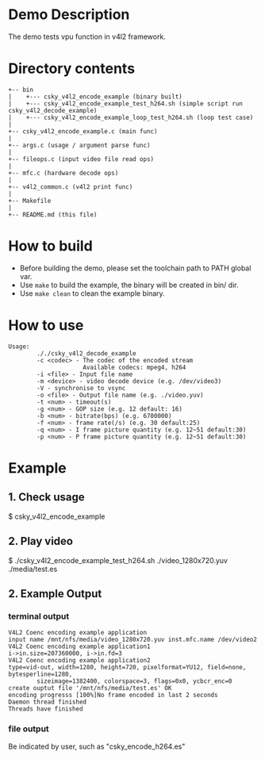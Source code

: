 # Demo Description

The demo tests vpu function in v4l2 framework.

# Directory contents
```
+-- bin
|    +--- csky_v4l2_encode_example (binary built)
|    +--- csky_v4l2_encode_example_test_h264.sh (simple script run csky_v4l2_decode_example)
|    +--- csky_v4l2_encode_example_loop_test_h264.sh (loop test case)
|
+-- csky_v4l2_encode_example.c (main func)
|
+-- args.c (usage / argument parse func)
|
+-- fileops.c (input video file read ops)
|
+-- mfc.c (hardware decode ops)
|
+-- v4l2_common.c (v4l2 print func)
|
+-- Makefile
|
+-- README.md (this file)
```

# How to build

* Before building the demo, please set the toolchain path to PATH global var.
* Use `make` to build the example, the binary will be created in bin/ dir.
* Use `make clean` to clean the example binary.

# How to use

```
Usage:
        ././csky_v4l2_decode_example
        -c <codec> - The codec of the encoded stream
                     Available codecs: mpeg4, h264
        -i <file> - Input file name
        -m <device> - video decode device (e.g. /dev/video3)
        -V - synchronise to vsync
        -o <file> - Output file name (e.g. ./video.yuv)
        -t <num> - timeout(s)
        -g <num> - GOP size (e.g. 12 default: 16)
        -b <num> - bitrate(bps) (e.g. 6700000)
        -f <num> - frame rate(/s) (e.g. 30 default:25)
        -q <num> - I frame picture quantity (e.g. 12~51 default:30)
        -p <num> - P frame picture quantity (e.g. 12~51 default:30)
```

# Example

## 1. Check usage

$ csky_v4l2_encode_example

## 2. Play video

$ ./csky_v4l2_encode_example_test_h264.sh ./video_1280x720.yuv ./media/test.es

## 2. Example Output

### terminal output
```
V4L2 Coenc encoding example application
input name /mnt/nfs/media/video_1280x720.yuv inst.mfc.name /dev/video2
V4L2 Coenc encoding example application1
i->in.size=207360000, i->in.fd=3
V4L2 Coenc encoding example application2
type=vid-out, width=1280, height=720, pixelformat=YU12, field=none, bytesperline=1280,
        sizeimage=1382400, colorspace=3, flags=0x0, ycbcr_enc=0
create ouptut file '/mnt/nfs/media/test.es' OK
encoding progresss [100%]No frame encoded in last 2 seconds
Daemon thread finished
Threads have finished
```

### file output

Be indicated by user, such as "csky_encode_h264.es"

